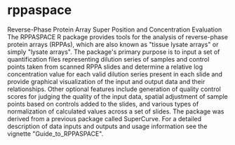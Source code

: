 # rppaspace
Reverse-Phase Protein Array Super Position and Concentration Evaluation  
The RPPASPACE R package provides tools for the analysis of reverse-phase protein arrays (RPPAs), which are also known as "tissue lysate arrays" or simply "lysate arrays". The package's primary purpose is to input a set of quantification files representing dilution series of samples and control points taken from scanned RPPA slides and determine a relative log concentration value for each valid dilution series present in each slide and provide graphical visualization of the input and output data and their relationships. Other optional features include generation of quality control scores for judging the quality of the input data, spatial adjustment of sample points based on controls added to the slides, and various types of normalization of calculated values across a set of slides. The package was derived from a previous package called SuperCurve. For a detailed description of data inputs and outputs and usage information see the vignette "Guide_to_RPPASPACE".
